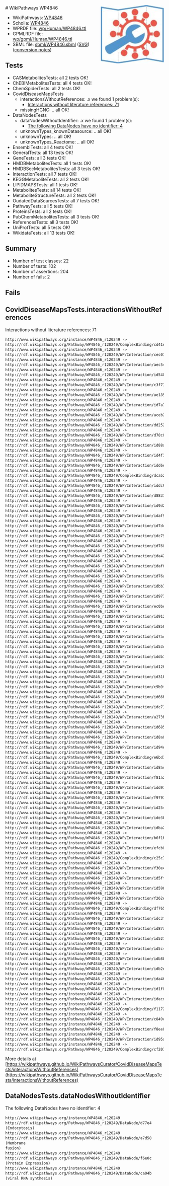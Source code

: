 <img style="float: right; width: 200px" src="../logo.png" />
# WikiPathways WP4846

* WikiPathways: [WP4846](https://identifiers.org/wikipathways:WP4846)
* Scholia: [WP4846](https://scholia.toolforge.org/wikipathways/WP4846)
* WPRDF file: [wp/Human/WP4846.ttl](../wp/Human/WP4846.ttl)
* GPMLRDF file: [wp/gpml/Human/WP4846.ttl](../wp/gpml/Human/WP4846.ttl)
* SBML file: [sbml/WP4846.sbml](../sbml/WP4846.sbml) ([SVG](../sbml/WP4846.svg)) ([conversion notes](../sbml/WP4846.txt))

## Tests
* CASMetabolitesTests: all 2 tests OK!
* ChEBIMetabolitesTests: all 4 tests OK!
* ChemSpiderTests: all 2 tests OK!
* CovidDiseaseMapsTests
    * interactionsWithoutReferences: .x we found 1 problem(s):
        * [Interactions without literature references: 71](#9701cd9c)
    * missingHGNC: .. all OK!
* DataNodesTests
    * dataNodesWithoutIdentifier: .x we found 1 problem(s):
        * [The following DataNodes have no identifier: 4](#d2d32fa3)
    * unknownTypes_knownDatasource: .. all OK!
    * unknownTypes: .. all OK!
    * unknownTypes_Reactome: .. all OK!
* EnsemblTests: all 4 tests OK!
* GeneralTests: all 13 tests OK!
* GeneTests: all 3 tests OK!
* HMDBMetabolitesTests: all 1 tests OK!
* HMDBSecMetabolitesTests: all 3 tests OK!
* InteractionTests: all 7 tests OK!
* KEGGMetaboliteTests: all 2 tests OK!
* LIPIDMAPSTests: all 1 tests OK!
* MetabolitesTests: all 14 tests OK!
* MetaboliteStructureTests: all 2 tests OK!
* OudatedDataSourcesTests: all 7 tests OK!
* PathwayTests: all 5 tests OK!
* ProteinsTests: all 2 tests OK!
* PubChemMetabolitesTests: all 3 tests OK!
* ReferencesTests: all 3 tests OK!
* UniProtTests: all 5 tests OK!
* WikidataTests: all 13 tests OK!


## Summary

* Number of test classes: 22
* Number of tests: 102
* Number of assertions: 204
* Number of fails: 2

## Fails

<a name="9701cd9c" />

## CovidDiseaseMapsTests.interactionsWithoutReferences

Interactions without literature references: 71
```
http://www.wikipathways.org/instance/WP4846_r120249 -> http://rdf.wikipathways.org/Pathway/WP4846_r120249/ComplexBinding/cd41e
http://www.wikipathways.org/instance/WP4846_r120249 -> http://rdf.wikipathways.org/Pathway/WP4846_r120249/WP/Interaction/cec01
http://www.wikipathways.org/instance/WP4846_r120249 -> http://rdf.wikipathways.org/Pathway/WP4846_r120249/WP/Interaction/aec54
http://www.wikipathways.org/instance/WP4846_r120249 -> http://rdf.wikipathways.org/Pathway/WP4846_r120249/WP/Interaction/id54006fd1
http://www.wikipathways.org/instance/WP4846_r120249 -> http://rdf.wikipathways.org/Pathway/WP4846_r120249/WP/Interaction/c3f71
http://www.wikipathways.org/instance/WP4846_r120249 -> http://rdf.wikipathways.org/Pathway/WP4846_r120249/WP/Interaction/ae185
http://www.wikipathways.org/instance/WP4846_r120249 -> http://rdf.wikipathways.org/Pathway/WP4846_r120249/WP/Interaction/id7a78fc75
http://www.wikipathways.org/instance/WP4846_r120249 -> http://rdf.wikipathways.org/Pathway/WP4846_r120249/WP/Interaction/aceb2
http://www.wikipathways.org/instance/WP4846_r120249 -> http://rdf.wikipathways.org/Pathway/WP4846_r120249/WP/Interaction/dd252
http://www.wikipathways.org/instance/WP4846_r120249 -> http://rdf.wikipathways.org/Pathway/WP4846_r120249/WP/Interaction/d78c0
http://www.wikipathways.org/instance/WP4846_r120249 -> http://rdf.wikipathways.org/Pathway/WP4846_r120249/WP/Interaction/id88a323b4
http://www.wikipathways.org/instance/WP4846_r120249 -> http://rdf.wikipathways.org/Pathway/WP4846_r120249/WP/Interaction/id4f170add
http://www.wikipathways.org/instance/WP4846_r120249 -> http://rdf.wikipathways.org/Pathway/WP4846_r120249/WP/Interaction/idd6e4d05b
http://www.wikipathways.org/instance/WP4846_r120249 -> http://rdf.wikipathways.org/Pathway/WP4846_r120249/ComplexBinding/dca52
http://www.wikipathways.org/instance/WP4846_r120249 -> http://rdf.wikipathways.org/Pathway/WP4846_r120249/WP/Interaction/iddc9f49d1
http://www.wikipathways.org/instance/WP4846_r120249 -> http://rdf.wikipathways.org/Pathway/WP4846_r120249/WP/Interaction/d8831
http://www.wikipathways.org/instance/WP4846_r120249 -> http://rdf.wikipathways.org/Pathway/WP4846_r120249/WP/Interaction/id9d2699b4
http://www.wikipathways.org/instance/WP4846_r120249 -> http://rdf.wikipathways.org/Pathway/WP4846_r120249/WP/Interaction/idaf9c6f8
http://www.wikipathways.org/instance/WP4846_r120249 -> http://rdf.wikipathways.org/Pathway/WP4846_r120249/WP/Interaction/id7d45bc8b
http://www.wikipathways.org/instance/WP4846_r120249 -> http://rdf.wikipathways.org/Pathway/WP4846_r120249/WP/Interaction/idc79adab4
http://www.wikipathways.org/instance/WP4846_r120249 -> http://rdf.wikipathways.org/Pathway/WP4846_r120249/WP/Interaction/id768dd6a5
http://www.wikipathways.org/instance/WP4846_r120249 -> http://rdf.wikipathways.org/Pathway/WP4846_r120249/WP/Interaction/ida427ca0
http://www.wikipathways.org/instance/WP4846_r120249 -> http://rdf.wikipathways.org/Pathway/WP4846_r120249/WP/Interaction/idaf62af2b
http://www.wikipathways.org/instance/WP4846_r120249 -> http://rdf.wikipathways.org/Pathway/WP4846_r120249/WP/Interaction/id76a29895
http://www.wikipathways.org/instance/WP4846_r120249 -> http://rdf.wikipathways.org/Pathway/WP4846_r120249/WP/Interaction/idbb7865a7
http://www.wikipathways.org/instance/WP4846_r120249 -> http://rdf.wikipathways.org/Pathway/WP4846_r120249/WP/Interaction/id97734b0e
http://www.wikipathways.org/instance/WP4846_r120249 -> http://rdf.wikipathways.org/Pathway/WP4846_r120249/WP/Interaction/ec0be
http://www.wikipathways.org/instance/WP4846_r120249 -> http://rdf.wikipathways.org/Pathway/WP4846_r120249/WP/Interaction/id912daad6
http://www.wikipathways.org/instance/WP4846_r120249 -> http://rdf.wikipathways.org/Pathway/WP4846_r120249/WP/Interaction/id858197a5
http://www.wikipathways.org/instance/WP4846_r120249 -> http://rdf.wikipathways.org/Pathway/WP4846_r120249/WP/Interaction/id7acf7b3
http://www.wikipathways.org/instance/WP4846_r120249 -> http://rdf.wikipathways.org/Pathway/WP4846_r120249/WP/Interaction/id53ccbca1
http://www.wikipathways.org/instance/WP4846_r120249 -> http://rdf.wikipathways.org/Pathway/WP4846_r120249/WP/Interaction/iddb77d7c7
http://www.wikipathways.org/instance/WP4846_r120249 -> http://rdf.wikipathways.org/Pathway/WP4846_r120249/WP/Interaction/id126968be
http://www.wikipathways.org/instance/WP4846_r120249 -> http://rdf.wikipathways.org/Pathway/WP4846_r120249/WP/Interaction/id31b492b0
http://www.wikipathways.org/instance/WP4846_r120249 -> http://rdf.wikipathways.org/Pathway/WP4846_r120249/WP/Interaction/c9b9f
http://www.wikipathways.org/instance/WP4846_r120249 -> http://rdf.wikipathways.org/Pathway/WP4846_r120249/WP/Interaction/id66bc3866
http://www.wikipathways.org/instance/WP4846_r120249 -> http://rdf.wikipathways.org/Pathway/WP4846_r120249/WP/Interaction/idc71222d4
http://www.wikipathways.org/instance/WP4846_r120249 -> http://rdf.wikipathways.org/Pathway/WP4846_r120249/WP/Interaction/a273b
http://www.wikipathways.org/instance/WP4846_r120249 -> http://rdf.wikipathways.org/Pathway/WP4846_r120249/WP/Interaction/id68553d54
http://www.wikipathways.org/instance/WP4846_r120249 -> http://rdf.wikipathways.org/Pathway/WP4846_r120249/WP/Interaction/id8a09c96c
http://www.wikipathways.org/instance/WP4846_r120249 -> http://rdf.wikipathways.org/Pathway/WP4846_r120249/WP/Interaction/id94e29422
http://www.wikipathways.org/instance/WP4846_r120249 -> http://rdf.wikipathways.org/Pathway/WP4846_r120249/ComplexBinding/e6bd7
http://www.wikipathways.org/instance/WP4846_r120249 -> http://rdf.wikipathways.org/Pathway/WP4846_r120249/WP/Interaction/id8acd3f8f
http://www.wikipathways.org/instance/WP4846_r120249 -> http://rdf.wikipathways.org/Pathway/WP4846_r120249/WP/Interaction/f81a2
http://www.wikipathways.org/instance/WP4846_r120249 -> http://rdf.wikipathways.org/Pathway/WP4846_r120249/WP/Interaction/idd97096a5
http://www.wikipathways.org/instance/WP4846_r120249 -> http://rdf.wikipathways.org/Pathway/WP4846_r120249/WP/Interaction/f9791
http://www.wikipathways.org/instance/WP4846_r120249 -> http://rdf.wikipathways.org/Pathway/WP4846_r120249/WP/Interaction/id254c7db4
http://www.wikipathways.org/instance/WP4846_r120249 -> http://rdf.wikipathways.org/Pathway/WP4846_r120249/WP/Interaction/ide3b4c27b
http://www.wikipathways.org/instance/WP4846_r120249 -> http://rdf.wikipathways.org/Pathway/WP4846_r120249/WP/Interaction/idba2d7d98
http://www.wikipathways.org/instance/WP4846_r120249 -> http://rdf.wikipathways.org/Pathway/WP4846_r120249/WP/Interaction/b6f1b
http://www.wikipathways.org/instance/WP4846_r120249 -> http://rdf.wikipathways.org/Pathway/WP4846_r120249/WP/Interaction/efcb8
http://www.wikipathways.org/instance/WP4846_r120249 -> http://rdf.wikipathways.org/Pathway/WP4846_r120249/ComplexBinding/c25c7
http://www.wikipathways.org/instance/WP4846_r120249 -> http://rdf.wikipathways.org/Pathway/WP4846_r120249/WP/Interaction/f30e4
http://www.wikipathways.org/instance/WP4846_r120249 -> http://rdf.wikipathways.org/Pathway/WP4846_r120249/WP/Interaction/id5ff07442
http://www.wikipathways.org/instance/WP4846_r120249 -> http://rdf.wikipathways.org/Pathway/WP4846_r120249/WP/Interaction/id596b2488
http://www.wikipathways.org/instance/WP4846_r120249 -> http://rdf.wikipathways.org/Pathway/WP4846_r120249/WP/Interaction/f262e
http://www.wikipathways.org/instance/WP4846_r120249 -> http://rdf.wikipathways.org/Pathway/WP4846_r120249/ComplexBinding/df765
http://www.wikipathways.org/instance/WP4846_r120249 -> http://rdf.wikipathways.org/Pathway/WP4846_r120249/WP/Interaction/idc3f0c926
http://www.wikipathways.org/instance/WP4846_r120249 -> http://rdf.wikipathways.org/Pathway/WP4846_r120249/WP/Interaction/id87aa028a
http://www.wikipathways.org/instance/WP4846_r120249 -> http://rdf.wikipathways.org/Pathway/WP4846_r120249/WP/Interaction/id52141a70
http://www.wikipathways.org/instance/WP4846_r120249 -> http://rdf.wikipathways.org/Pathway/WP4846_r120249/WP/Interaction/id5c4ff7f0
http://www.wikipathways.org/instance/WP4846_r120249 -> http://rdf.wikipathways.org/Pathway/WP4846_r120249/WP/Interaction/idb8ba3d51
http://www.wikipathways.org/instance/WP4846_r120249 -> http://rdf.wikipathways.org/Pathway/WP4846_r120249/WP/Interaction/idb2e3b478
http://www.wikipathways.org/instance/WP4846_r120249 -> http://rdf.wikipathways.org/Pathway/WP4846_r120249/WP/Interaction/ida46f2e34
http://www.wikipathways.org/instance/WP4846_r120249 -> http://rdf.wikipathways.org/Pathway/WP4846_r120249/WP/Interaction/id1f86b6c5
http://www.wikipathways.org/instance/WP4846_r120249 -> http://rdf.wikipathways.org/Pathway/WP4846_r120249/WP/Interaction/idacdc1203
http://www.wikipathways.org/instance/WP4846_r120249 -> http://rdf.wikipathways.org/Pathway/WP4846_r120249/ComplexBinding/f1172
http://www.wikipathways.org/instance/WP4846_r120249 -> http://rdf.wikipathways.org/Pathway/WP4846_r120249/WP/Interaction/c849c
http://www.wikipathways.org/instance/WP4846_r120249 -> http://rdf.wikipathways.org/Pathway/WP4846_r120249/WP/Interaction/f8ee8
http://www.wikipathways.org/instance/WP4846_r120249 -> http://rdf.wikipathways.org/Pathway/WP4846_r120249/WP/Interaction/id95aba954
http://www.wikipathways.org/instance/WP4846_r120249 -> http://rdf.wikipathways.org/Pathway/WP4846_r120249/ComplexBinding/cf207
```

More details at [https://wikipathways.github.io/WikiPathwaysCurator/CovidDiseaseMapsTests/interactionsWithoutReferences](https://wikipathways.github.io/WikiPathwaysCurator/CovidDiseaseMapsTests/interactionsWithoutReferences)

<a name="d2d32fa3" />

## DataNodesTests.dataNodesWithoutIdentifier

The following DataNodes have no identifier: 4
```
http://www.wikipathways.org/instance/WP4846_r120249 http://rdf.wikipathways.org/Pathway/WP4846_r120249/DataNode/d77e4 (Endocytosis)
http://www.wikipathways.org/instance/WP4846_r120249 http://rdf.wikipathways.org/Pathway/WP4846_r120249/DataNode/a7d58 (Membrane
fusion)
http://www.wikipathways.org/instance/WP4846_r120249 http://rdf.wikipathways.org/Pathway/WP4846_r120249/DataNode/f6e0c (Protein Expression)
http://www.wikipathways.org/instance/WP4846_r120249 http://rdf.wikipathways.org/Pathway/WP4846_r120249/DataNode/ca04b (viral RNA synthesis)
```

